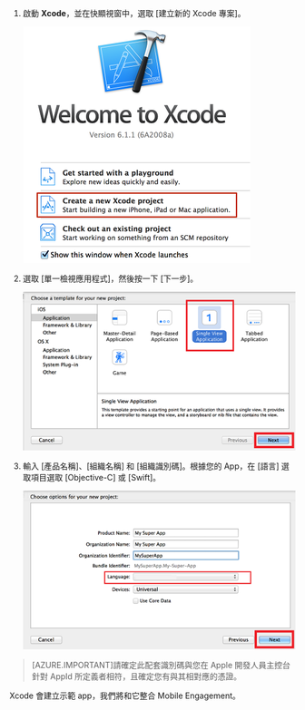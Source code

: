 1. 啟動 **Xcode**，並在快顯視窗中，選取 [建立新的 Xcode 專案]。

	![](./media/mobile-engagement-create-new-ios-app/xcode-new-project.png)

2. 選取 [單一檢視應用程式]，然後按一下 [下一步]。

	![](./media/mobile-engagement-create-new-ios-app/xcode-simple-view.png)

3. 輸入 [產品名稱]、[組織名稱] 和 [組織識別碼]。根據您的 App，在 [語言] 選取項目選取 [Objective-C] 或 [Swift]。

	![](./media/mobile-engagement-create-new-ios-app/xcode-project-props.png)

> [AZURE.IMPORTANT]請確定此配套識別碼與您在 Apple 開發人員主控台針對 AppId 所定義者相符，且確定您有與其相對應的憑證。

Xcode 會建立示範 app，我們將和它整合 Mobile Engagement。

<!---HONumber=Oct15_HO1-->